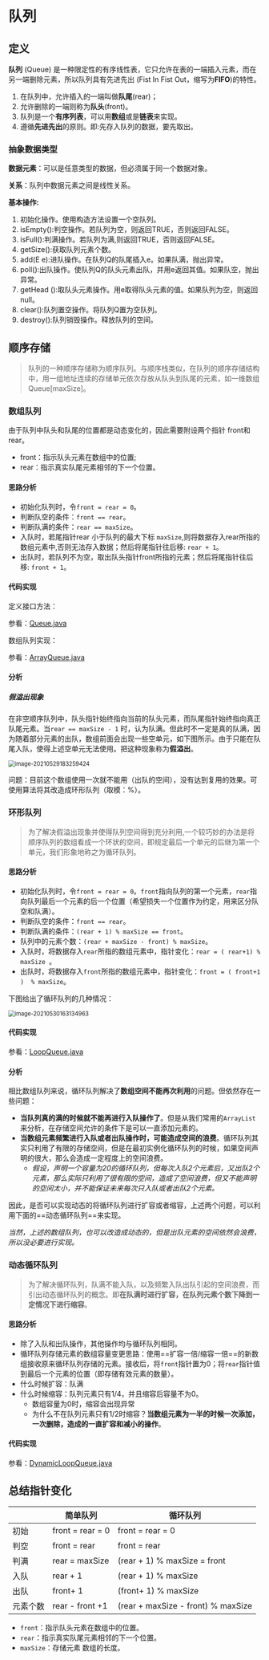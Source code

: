 # 队列

## 定义

**队列** (Queue) 是一种限定性的有序线性表，它只允许在表的一端插入元素，而在另一端删除元素，所以队列具有先进先出 (Fist In Fist Out，缩写为**FIFO**)的特性。

1. 在队列中，允许插入的一端叫做**队尾**(rear)；
2. 允许删除的一端则称为**队头**(front)。
3. 队列是一个**有序列表**，可以用**数组**或是**链表**来实现。
4. 遵循**先进先出**的原则。即:先存入队列的数据，要先取出。

### 抽象数据类型

**数据元素**：可以是任意类型的数据，但必须属于同一个数据对象。

**关系**：队列中数据元素之间是线性关系。

**基本操作:**

1. 初始化操作。使用构造方法设置一个空队列。
2. isEmpty():判空操作。若队列为空，则返回TRUE，否则返回FALSE。
3. isFull():判满操作。若队列为满,则返回TRUE，否则返回FALSE。
4. getSize():获取队列元素个数。
5. add(E e):进队操作。在队列Q的队尾插入e。如果队满，抛出异常。
6. poll():出队操作。使队列Q的队头元素出队，并用e返回其值。如果队空，抛出异常。
7. getHead ():取队头元素操作。用e取得队头元素的值。如果队列为空，则返回null。
8. clear():队列置空操作。将队列Q置为空队列。
9. destroy():队列销毁操作。释放队列的空间。

## 顺序存储

>  队列的一种顺序存储称为顺序队列。与顺序栈类似，在队列的顺序存储结构中，用一组地址连续的存储单元依次存放从队头到队尾的元素，如一维数组Queue[maxSize]。

### 数组队列

由于队列中队头和队尾的位置都是动态变化的，因此需要附设两个指针 front和 rear。

- front：指示队头元素在数组中的位置;
- rear：指示真实队尾元素相邻的下一个位置。

#### 思路分析

- 初始化队列时，令`front = rear = 0`。
- 判断队空的条件：`front == rear`。
- 判断队满的条件：`rear == maxSize`。
- 入队时，若尾指针rear 小于队列的最大下标 `maxSize`,则将数据存入rear所指的数组元素中,否则无法存入数据；然后将尾指针往后移: `rear + 1`。
- 出队时，若队列不为空，取出队头指针front所指的元素；然后将尾指针往后移: `front + 1`。

#### 代码实现

定义接口方法：

参看：[Queue.java](./Queue.java)

数组队列实现：

参看：[ArrayQueue.java](./impl/ArrayQueue.java)

#### 分析

##### 假溢出现象

在非空顺序队列中，队头指针始终指向当前的队头元素，而队尾指针始终指向真正队尾元素。当`rear == maxSize - 1` 时，认为队满。但此时不一定是真的队满，因为随着部分元素的出队，数组前面会出现一些空单元，如下图所示。由于只能在队尾入队，使得上述空单元无法使用。把这种现象称为**假溢出**。

<img src="https://gitee.com/koala010/typora/raw/master/img/image-20210529183259424.png" alt="image-20210529183259424" style="zoom: 80%;" />

问题：目前这个数组使用一次就不能用（出队的空间），没有达到复用的效果。可使用算法将其改造成环形队列（取模：%）。

### 环形队列

> 为了解决假溢出现象并使得队列空间得到充分利用,一个较巧妙的办法是将顺序队列的数组看成一个环状的空间，即规定最后一个单元的后继为第一个单元，我们形象地称之为循环队列。

#### 思路分析

- 初始化队列时，令`front = rear = 0`。`front`指向队列的第一个元素，`rear`指向队列最后一个元素的后一个位置（希望损失一个位置作为约定，用来区分队空和队满）。
- 判断队空的条件：`front == rear`。
- 判断队满的条件：`(rear + 1) % maxSize == front`。
- 队列中的元素个数：`(rear + maxSize - front) % maxSize`。
- 入队时，将数据存入`rear`所指的数组元素中，指针变化：`rear = ( rear+1) % maxSize `。
- 出队时，将数据存入`front`所指的数组元素中，指针变化：`front = ( front+1 )  % maxSize`。

下图给出了循环队列的几种情况：

<img src="https://gitee.com/koala010/typora/raw/master/img/循环队列示意图.png" alt="image-20210530163134963" style="zoom:80%;" />

#### 代码实现

参看：[LoopQueue.java](./impl/LoopQueue.java)

#### 分析

相比数组队列来说，循环队列解决了**数组空间不能再次利用**的问题。但依然存在一些问题：

- **当队列真的满的时候就不能再进行入队操作了**。但是从我们常用的`ArrayList`来分析，在存储空间允许的条件下是可以一直添加元素的。
- **当数组元素频繁进行入队或者出队操作时，可能造成空间的浪费**。循环队列其实只利用了有限的存储空间，但是在最初实例化循环队列的时候，如果空间声明的很大，那么会造成一定程度上的空间浪费。
  - *假设，声明一个容量为20的循环队列，但每次入队2个元素后，又出队2个元素，那么实际只利用了很有限的空间，造成了空间浪费，但又不能声明的空间太小，并不能保证未来每次只入队或者出队2个元素。*

因此，是否可以实现动态的将循环队列进行扩容或者缩容，上述两个问题，可以利用下面的==动态循环队列==来实现。

*当然，上述的数组队列，也可以改造成动态的，但是出队元素的空间依然会浪费，所以没必要进行实现。*



### 动态循环队列

> 为了解决循环队列，队满不能入队，以及频繁入队出队引起的空间浪费，而引出动态循环队列的概念。即**在队满时进行扩容，在队列元素个数下降到一定情况下进行缩容**。

#### 思路分析

- 除了入队和出队操作，其他操作均与循环队列相同。
- 循环队列存储元素的数组容量变更思路：使用==扩容一倍/缩容一倍==的新数组接收原来循环队列存储的元素。接收后，将`front`指针置为0；将`rear`指针值到最后一个元素的位置（即存储有效元素的数量）。
- 什么时候扩容：队满
- 什么时候缩容：队列元素只有1/4，并且缩容后容量不为0。
  - 数组容量为0时，缩容会出现异常
  - 为什么不在队列元素只有1/2时缩容？**当数组元素为一半的时候一次添加，一次删除，造成的一直扩容和减小的操作**。

#### 代码实现

参看：[DynamicLoopQueue.java](./impl/DynamicLoopQueue.java)

## 总结指针变化

|          | 简单队列         | 循环队列                           |
| -------- | ---------------- | ---------------------------------- |
| 初始     | front = rear = 0 | front = rear = 0                   |
| 判空     | front = rear     | front = rear                       |
| 判满     | rear = maxSize   | (rear + 1) % maxSize = front       |
| 入队     | rear + 1         | (rear + 1) % maxSize               |
| 出队     | front+ 1         | (front+ 1) % maxSize               |
| 元素个数 | rear - front +1  | (rear + maxSize - front) % maxSize |

- `front`：指示队头元素在数组中的位置。
- `rear`：指示真实队尾元素相邻的下一个位置。
- `maxSize`：存储元素 数组的长度。
